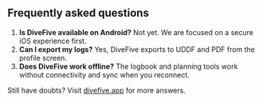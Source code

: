 ## Frequently asked questions

1. **Is DiveFive available on Android?** Not yet. We are focused on a secure iOS experience first.
2. **Can I export my logs?** Yes, DiveFive exports to UDDF and PDF from the profile screen.
3. **Does DiveFive work offline?** The logbook and planning tools work without connectivity and sync when you reconnect.

Still have doubts? Visit [divefive.app](https://divefive.app) for more answers.
